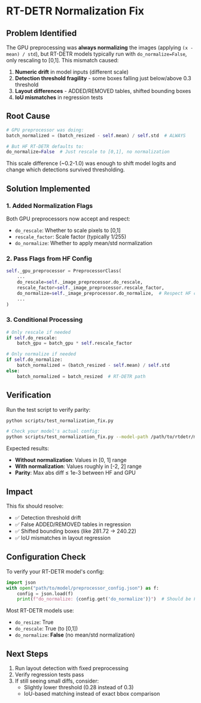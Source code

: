 # RT-DETR Normalization Fix

## Problem Identified

The GPU preprocessing was **always normalizing** the images (applying `(x - mean) / std`), but RT-DETR models typically run with `do_normalize=False`, only rescaling to [0,1]. This mismatch caused:

1. **Numeric drift** in model inputs (different scale)
2. **Detection threshold fragility** - some boxes falling just below/above 0.3 threshold
3. **Layout differences** - ADDED/REMOVED tables, shifted bounding boxes
4. **IoU mismatches** in regression tests

## Root Cause

```python
# GPU preprocessor was doing:
batch_normalized = (batch_resized - self.mean) / self.std  # ALWAYS

# But HF RT-DETR defaults to:
do_normalize=False  # Just rescale to [0,1], no normalization
```

This scale difference (~0.2-1.0) was enough to shift model logits and change which detections survived thresholding.

## Solution Implemented

### 1. Added Normalization Flags

Both GPU preprocessors now accept and respect:
- `do_rescale`: Whether to scale pixels to [0,1]
- `rescale_factor`: Scale factor (typically 1/255)
- `do_normalize`: Whether to apply mean/std normalization

### 2. Pass Flags from HF Config

```python
self._gpu_preprocessor = PreprocessorClass(
    ...
    do_rescale=self._image_preprocessor.do_rescale,
    rescale_factor=self._image_preprocessor.rescale_factor,
    do_normalize=self._image_preprocessor.do_normalize,  # Respect HF config
    ...
)
```

### 3. Conditional Processing

```python
# Only rescale if needed
if self.do_rescale:
    batch_gpu = batch_gpu * self.rescale_factor

# Only normalize if needed  
if self.do_normalize:
    batch_normalized = (batch_resized - self.mean) / self.std
else:
    batch_normalized = batch_resized  # RT-DETR path
```

## Verification

Run the test script to verify parity:

```bash
python scripts/test_normalization_fix.py

# Check your model's actual config:
python scripts/test_normalization_fix.py --model-path /path/to/rtdetr/model
```

Expected results:
- **Without normalization**: Values in [0, 1] range
- **With normalization**: Values roughly in [-2, 2] range
- **Parity**: Max abs diff ≤ 1e-3 between HF and GPU

## Impact

This fix should resolve:
- ✅ Detection threshold drift
- ✅ False ADDED/REMOVED tables in regression
- ✅ Shifted bounding boxes (like 281.72 → 240.22)
- ✅ IoU mismatches in layout regression

## Configuration Check

To verify your RT-DETR model's config:

```python
import json
with open("path/to/model/preprocessor_config.json") as f:
    config = json.load(f)
    print(f"do_normalize: {config.get('do_normalize')}")  # Should be False
```

Most RT-DETR models use:
- `do_resize`: True
- `do_rescale`: True (to [0,1])
- `do_normalize`: **False** (no mean/std normalization)

## Next Steps

1. Run layout detection with fixed preprocessing
2. Verify regression tests pass
3. If still seeing small diffs, consider:
   - Slightly lower threshold (0.28 instead of 0.3)
   - IoU-based matching instead of exact bbox comparison